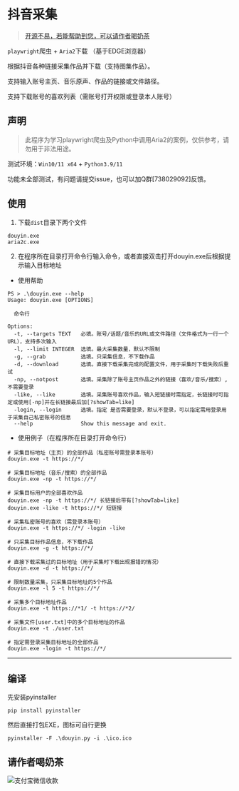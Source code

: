 # 抖音采集

> [开源不易，若能帮助到您，可以请作者喝奶茶](#请作者喝奶茶)

`playwright`爬虫 + `Aria2`下载
（基于EDGE浏览器）

根据抖音各种链接采集作品并下载（支持图集作品）。

支持输入账号主页、音乐原声、作品的链接或文件路径。

支持下载账号的喜欢列表（需账号打开权限或登录本人账号）

## 声明

> 此程序为学习playwright爬虫及Python中调用Aria2的案例，仅供参考，请勿用于非法用途。

测试环境：`Win10/11 x64` + `Python3.9/11`

功能未全部测试，有问题请提交issue，也可以加Q群[738029092]反馈。


## 使用

1. 下载`dist`目录下两个文件
```
douyin.exe
aria2c.exe
```
2. 在程序所在目录打开命令行输入命令，或者直接双击打开douyin.exe后根据提示输入目标地址

- 使用帮助

```
PS > .\douyin.exe --help
Usage: douyin.exe [OPTIONS]

  命令行

Options:
  -t, --targets TEXT   必填。账号/话题/音乐的URL或文件路径（文件格式为一行一个URL），支持多次输入
  -l, --limit INTEGER  选填。最大采集数量，默认不限制
  -g, --grab           选填。只采集信息，不下载作品
  -d, --download       选填。直接下载采集完成的配置文件，用于采集时下载失败后重试
  -np, --notpost       选填。采集除了账号主页作品之外的链接（喜欢/音乐/搜索）,不需要登录
  -like, --like        选填。采集账号喜欢作品，输入短链接时需指定，长链接时可指定或使用[-np]并在长链接最后加[?showTab=like]
  -login, --login      选填。指定 是否需要登录，默认不登录，可以指定需用登录用于采集自己私密账号的信息
  --help               Show this message and exit.
```

- 使用例子（在程序所在目录打开命令行）
```
# 采集目标地址（主页）的全部作品（私密账号需登录本账号）
douyin.exe -t https://*/ 

# 采集目标地址（音乐/搜索）的全部作品
douyin.exe -np -t https://*/ 

# 采集目标用户的全部喜欢作品
douyin.exe -np -t https://*/ 长链接后带有[?showTab=like]
douyin.exe -like -t https://*/ 短链接

# 采集私密账号的喜欢（需登录本账号）
douyin.exe -t https://*/ -login -like

# 只采集目标作品信息，不下载作品
douyin.exe -g -t https://*/ 

# 直接下载采集过的目标地址（用于采集时下载出现报错的情况）
douyin.exe -d -t https://*/ 

# 限制数量采集，只采集目标地址的5个作品
douyin.exe -l 5 -t https://*/ 

# 采集多个目标地址作品
douyin.exe -t https://*1/ -t https://*2/ 

# 采集文件[user.txt]中的多个目标地址的作品
douyin.exe -t ./user.txt

# 指定需登录采集目标地址的全部作品
douyin.exe -login -t https://*/ 
```


---

## 编译
先安装pyinstaller
```
pip install pyinstaller
```
然后直接打包EXE，图标可自行更换
```
pyinstaller -F .\douyin.py -i .\ico.ico 
```

## 请作者喝奶茶

![支付宝微信收款][1]

  [1]: https://erma0.gitee.io/images/qrcode/shouqianma.png

